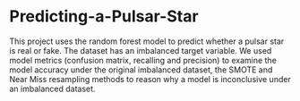 # Predicting-a-Pulsar-Star
This project uses the random forest model to predict whether a pulsar star is real or fake. The dataset has an imbalanced target variable. We used model metrics (confusion matrix, recalling and precision) to examine the model accuracy under the original imbalanced dataset, the SMOTE and Near Miss resampling methods to reason why a model is inconclusive under an imbalanced dataset. 
